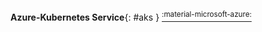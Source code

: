 **Azure-Kubernetes Service**{: #aks } [<sup>:material-microsoft-azure:</sup>](https://docs.microsoft.com/en-us/azure/aks/intro-kubernetes)
